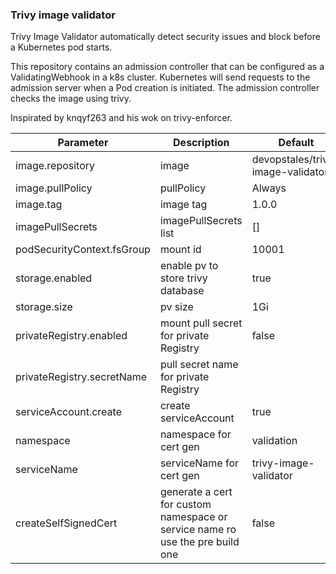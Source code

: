 ### Trivy image validator
Trivy Image Validator automatically detect security issues and block before a Kubernetes pod starts.

This repository contains an admission controller that can be configured as a ValidatingWebhook in a k8s cluster. Kubernetes will send requests to the admission server when a Pod creation is initiated. The admission controller checks the image using trivy.

Inspirated by knqyf263 and his wok on trivy-enforcer.

|               Parameter             |                Description                  |                  Default                 |
| ----------------------------------- | ------------------------------------------- | -----------------------------------------|
| image.repository                    | image | devopstales/trivy-image-validator |
| image.pullPolicy                    | pullPolicy | Always |
| image.tag                           | image tag | 1.0.0 |
| imagePullSecrets                    | imagePullSecrets list | [] |
| podSecurityContext.fsGroup          | mount id | 10001 |
| storage.enabled                     | enable pv to store trivy database | true |
| storage.size                        | pv size | 1Gi |
| privateRegistry.enabled             | mount pull secret for private Registry | false |
| privateRegistry.secretName          | pull secret name for private Registry |
| serviceAccount.create               | create serviceAccount | true |
| namespace                           | namespace for cert gen | validation |
| serviceName                         | serviceName for cert gen | trivy-image-validator |
| createSelfSignedCert                | generate a cert for custom namespace or service name ro use the pre build one | false |